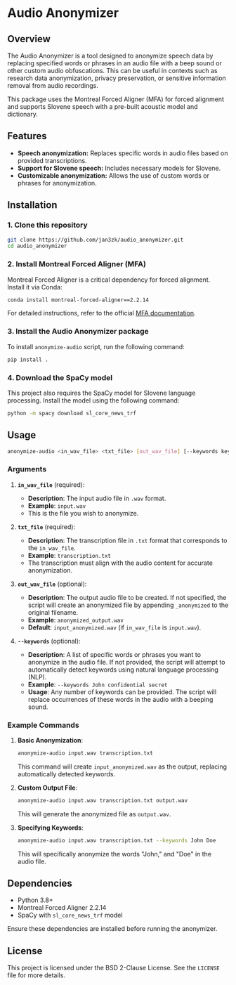 
# Audio Anonymizer

## Overview

The Audio Anonymizer is a tool designed to anonymize speech data by replacing specified words or phrases in an audio file with a beep sound or other custom audio obfuscations. This can be useful in contexts such as research data anonymization, privacy preservation, or sensitive information removal from audio recordings.

This package uses the Montreal Forced Aligner (MFA) for forced alignment and supports Slovene speech with a pre-built acoustic model and dictionary.

## Features

- **Speech anonymization:** Replaces specific words in audio files based on provided transcriptions.
- **Support for Slovene speech:** Includes necessary models for Slovene.
- **Customizable anonymization:** Allows the use of custom words or phrases for anonymization.

## Installation

### 1. Clone this repository

```bash
git clone https://github.com/jan3zk/audio_anonymizer.git
cd audio_anonymizer
```

### 2. Install Montreal Forced Aligner (MFA)

Montreal Forced Aligner is a critical dependency for forced alignment. Install it via Conda:

```bash
conda install montreal-forced-aligner==2.2.14
```

For detailed instructions, refer to the official [MFA documentation](https://montreal-forced-aligner.readthedocs.io/en/latest/).

### 3. Install the Audio Anonymizer package

To install `anonymize-audio` script, run the following command:

```bash
pip install .
```

### 4. Download the SpaCy model

This project also requires the SpaCy model for Slovene language processing. Install the model using the following command:

```bash
python -m spacy download sl_core_news_trf
```

## Usage

```bash
anonymize-audio <in_wav_file> <txt_file> [out_wav_file] [--keywords keyword1 keyword2 ...]
```

### Arguments

1. **`in_wav_file`** (required):
   - **Description**: The input audio file in `.wav` format.
   - **Example**: `input.wav`
   - This is the file you wish to anonymize.

2. **`txt_file`** (required):
   - **Description**: The transcription file in `.txt` format that corresponds to the `in_wav_file`.
   - **Example**: `transcription.txt`
   - The transcription must align with the audio content for accurate anonymization.

3. **`out_wav_file`** (optional):
   - **Description**: The output audio file to be created. If not specified, the script will create an anonymized file by appending `_anonymized` to the original filename.
   - **Example**: `anonymized_output.wav`
   - **Default**: `input_anonymized.wav` (if `in_wav_file` is `input.wav`).
   
4. **`--keywords`** (optional):
   - **Description**: A list of specific words or phrases you want to anonymize in the audio file. If not provided, the script will attempt to automatically detect keywords using natural language processing (NLP).
   - **Example**: `--keywords John confidential secret`
   - **Usage**: Any number of keywords can be provided. The script will replace occurrences of these words in the audio with a beeping sound.

### Example Commands

1. **Basic Anonymization**:
   ```bash
   anonymize-audio input.wav transcription.txt
   ```
   This command will create `input_anonymized.wav` as the output, replacing automatically detected keywords.

2. **Custom Output File**:
   ```bash
   anonymize-audio input.wav transcription.txt output.wav
   ```
   This will generate the anonymized file as `output.wav`.

3. **Specifying Keywords**:
   ```bash
   anonymize-audio input.wav transcription.txt --keywords John Doe
   ```
   This will specifically anonymize the words "John," and "Doe" in the audio file.

## Dependencies

- Python 3.8+
- Montreal Forced Aligner 2.2.14
- SpaCy with `sl_core_news_trf` model

Ensure these dependencies are installed before running the anonymizer.

## License

This project is licensed under the BSD 2-Clause License. See the `LICENSE` file for more details.
